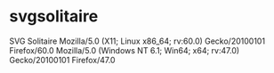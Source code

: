 # svgsolitaire
SVG Solitaire
Mozilla/5.0 (X11; Linux x86_64; rv:60.0) Gecko/20100101 Firefox/60.0
Mozilla/5.0 (Windows NT 6.1; Win64; x64; rv:47.0) Gecko/20100101 Firefox/47.0
